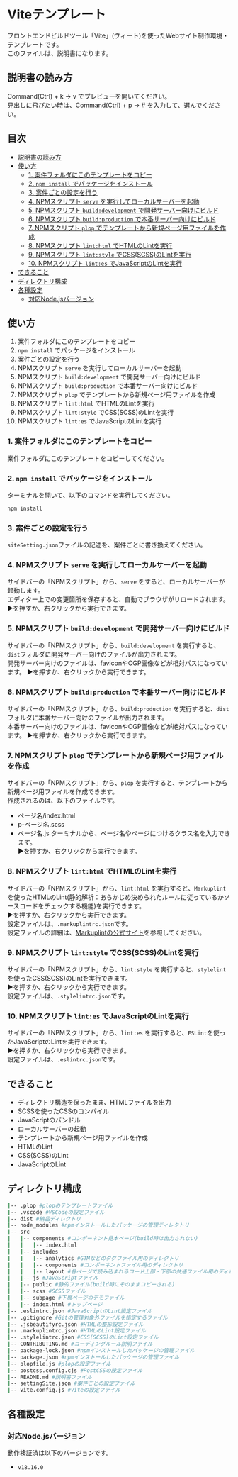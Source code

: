 # Viteテンプレート<!-- omit in toc -->
フロントエンドビルドツール「Vite」(ヴィート)を使ったWebサイト制作環境・テンプレートです。  
このファイルは、説明書になります。

## 説明書の読み方
Command(Ctrl) + k → v でプレビューを開いてください。  
見出しに飛びたい時は、Command(Ctrl) + p → # を入力して、選んでください。

## 目次<!-- omit in toc -->
- [説明書の読み方](#説明書の読み方)
- [使い方](#使い方)
  - [1. 案件フォルダにこのテンプレートをコピー](#1-案件フォルダにこのテンプレートをコピー)
  - [2. `npm install` でパッケージをインストール](#2-npm-install-でパッケージをインストール)
  - [3. 案件ごとの設定を行う](#3-案件ごとの設定を行う)
  - [4. NPMスクリプト `serve` を実行してローカルサーバーを起動](#4-npmスクリプト-serve-を実行してローカルサーバーを起動)
  - [5. NPMスクリプト `build:development` で開発サーバー向けにビルド](#5-npmスクリプト-builddevelopment-で開発サーバー向けにビルド)
  - [6. NPMスクリプト `build:production` で本番サーバー向けにビルド](#6-npmスクリプト-buildproduction-で本番サーバー向けにビルド)
  - [7. NPMスクリプト `plop` でテンプレートから新規ページ用ファイルを作成](#7-npmスクリプト-plop-でテンプレートから新規ページ用ファイルを作成)
  - [8. NPMスクリプト `lint:html` でHTMLのLintを実行](#8-npmスクリプト-linthtml-でhtmlのlintを実行)
  - [9. NPMスクリプト `lint:style` でCSS(SCSS)のLintを実行](#9-npmスクリプト-lintstyle-でcssscssのlintを実行)
  - [10. NPMスクリプト `lint:es` でJavaScriptのLintを実行](#10-npmスクリプト-lintes-でjavascriptのlintを実行)
- [できること](#できること)
- [ディレクトリ構成](#ディレクトリ構成)
- [各種設定](#各種設定)
  - [対応Node.jsバージョン](#対応nodejsバージョン)

## 使い方
1. 案件フォルダにこのテンプレートをコピー
2. `npm install` でパッケージをインストール
3. 案件ごとの設定を行う
4. NPMスクリプト `serve` を実行してローカルサーバーを起動
5. NPMスクリプト `build:development` で開発サーバー向けにビルド
6. NPMスクリプト `build:production` で本番サーバー向けにビルド
7. NPMスクリプト `plop` でテンプレートから新規ページ用ファイルを作成
8. NPMスクリプト `lint:html` でHTMLのLintを実行
9. NPMスクリプト `lint:style` でCSS(SCSS)のLintを実行
10. NPMスクリプト `lint:es` でJavaScriptのLintを実行

### 1. 案件フォルダにこのテンプレートをコピー
案件フォルダにこのテンプレートをコピーしてください。  

### 2. `npm install` でパッケージをインストール
ターミナルを開いて、以下のコマンドを実行してください。
``` bash
npm install
```
### 3. 案件ごとの設定を行う
`siteSetting.json`ファイルの記述を、案件ごとに書き換えてください。
### 4. NPMスクリプト `serve` を実行してローカルサーバーを起動
サイドバーの「NPMスクリプト」から、`serve` をすると、ローカルサーバーが起動します。  
エディター上での変更箇所を保存すると、自動でブラウザがリロードされます。  
▶️を押すか、右クリックから実行できます。
### 5. NPMスクリプト `build:development` で開発サーバー向けにビルド
サイドバーの「NPMスクリプト」から、`build:development` を実行すると、`dist`フォルダに開発サーバー向けのファイルが出力されます。  
開発サーバー向けのファイルは、faviconやOGP画像などが相対パスになっています。
▶️を押すか、右クリックから実行できます。
### 6. NPMスクリプト `build:production` で本番サーバー向けにビルド
サイドバーの「NPMスクリプト」から、`build:production` を実行すると、`dist`フォルダに本番サーバー向けのファイルが出力されます。  
本番サーバー向けのファイルは、faviconやOGP画像などが絶対パスになっています。
▶️を押すか、右クリックから実行できます。
### 7. NPMスクリプト `plop` でテンプレートから新規ページ用ファイルを作成
サイドバーの「NPMスクリプト」から、`plop` を実行すると、テンプレートから新規ページ用ファイルを作成できます。  
作成されるのは、以下のファイルです。
- ページ名/index.html
- p-ページ名.scss
- ページ名.js
ターミナルから、ページ名やページにつけるクラス名を入力できます。  
▶️を押すか、右クリックから実行できます。
### 8. NPMスクリプト `lint:html` でHTMLのLintを実行
サイドバーの「NPMスクリプト」から、`lint:html` を実行すると、`Markuplint`を使ったHTMLのLint(静的解析：あらかじめ決められたルールに従っているかソースコードをチェックする機能)を実行できます。  
▶️を押すか、右クリックから実行できます。  
設定ファイルは、`.markuplintrc.json`です。  
設定ファイルの詳細は、[Markuplintの公式サイト](https://markuplint.dev/ja/)を参照してください。
### 9. NPMスクリプト `lint:style` でCSS(SCSS)のLintを実行
サイドバーの「NPMスクリプト」から、`lint:style` を実行すると、`stylelint`を使ったCSS(SCSS)のLintを実行できます。  
▶️を押すか、右クリックから実行できます。  
設定ファイルは、`.stylelintrc.json`です。
### 10. NPMスクリプト `lint:es` でJavaScriptのLintを実行
サイドバーの「NPMスクリプト」から、`lint:es` を実行すると、`ESLint`を使ったJavaScriptのLintを実行できます。  
▶️を押すか、右クリックから実行できます。  
設定ファイルは、`.eslintrc.json`です。

## できること
- ディレクトリ構造を保ったまま、HTMLファイルを出力
- SCSSを使ったCSSのコンパイル
- JavaScriptのバンドル
- ローカルサーバーの起動
- テンプレートから新規ページ用ファイルを作成
- HTMLのLint
- CSS(SCSS)のLint
- JavaScriptのLint

## ディレクトリ構成
``` bash
|-- .plop #plopのテンプレートファイル
|-- .vscode #VSCodeの設定ファイル
|-- dist #納品ディレクトリ
|-- node_modules #npmインストールしたパッケージの管理ディレクトリ
|-- src
|   |-- components #コンポーネント見本ページ(build時は出力されない)
|   |   |-- index.html
|   |-- includes
|   |   |-- analytics #GTMなどのタグファイル用のディレクトリ
|   |   |-- components #コンポーネントファイル用のディレクトリ
|   |   |-- layout #各ページで読み込まれるコード上部・下部の共通ファイル用のディレクトリ
|   |-- js #JavaScriptファイル
|   |-- public #静的ファイル(build時にそのままコピーされる)
|   |-- scss #SCSSファイル
|   |-- subpage #下層ページのデモファイル
|   |-- index.html #トップページ
|-- .eslintrc.json #JavaScriptのLint設定ファイル
|-- .gitignore #Gitの管理対象外ファイルを指定するファイル
|-- .jsbeautifyrc.json #HTMLの整形設定ファイル
|-- .markuplintrc.json #HTMLのLint設定ファイル
|-- .stylelintrc.json #CSS(SCSS)のLint設定ファイル
|-- CONTRIBUTING.md #コーディングルール説明ファイル
|-- package-lock.json #npmインストールしたパッケージの管理ファイル
|-- package.json #npmインストールしたパッケージの管理ファイル
|-- plopfile.js #plopの設定ファイル
|-- postcss.config.cjs #PostCSSの設定ファイル
|-- README.md #説明書ファイル
|-- settingSite.json #案件ごとの設定ファイル
|-- vite.config.js #Viteの設定ファイル
```

## 各種設定
### 対応Node.jsバージョン
動作検証済は以下のバージョンです。
- `v18.16.0`
